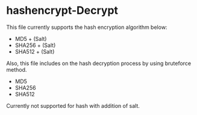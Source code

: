 # hashencrypt-Decrypt
This file currently supports the hash encryption algorithm below:
- MD5 + (Salt)
- SHA256 + (Salt) 
- SHA512 + (Salt)

Also, this file includes on the hash decryption process by using bruteforce method. 
- MD5
- SHA256
- SHA512

Currently not supported for hash with addition of salt.
